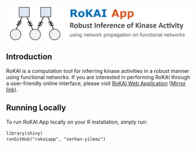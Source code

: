 <img src="www/rokai_app_logo.png" width="800">

## Introduction
RoKAI is a computation tool for inferring kinase activities in a robust manner using functional networks. If you are interested in performing RoKAI through a user-friendly online interface, please visit [RoKAI Web Application](https://rokai.io) ([Mirror link](https://syilmaz.shinyapps.io/rokai_app/)).

## Running Locally
To run RoKAI App locally on your R installation, simply run:
```
library(shiny)
runGitHub("rokaiapp", "serhan-yilmaz")
```
